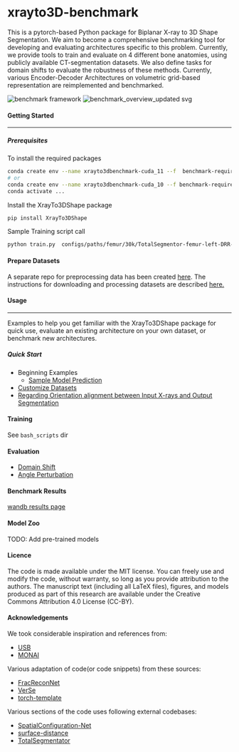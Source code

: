 # xrayto3D-benchmark
This is a pytorch-based Python package for Biplanar X-ray to 3D Shape Segmentation. We aim to become a comprehensive benchmarking tool for developing and evaluating architectures
specific to this problem. Currently, we provide tools to train and evaluate on 4 different bone anatomies, using publicly available CT-segmentation datasets. We also define tasks
for domain shifts to evaluate the robustness of these methods. Currently, various Encoder-Decoder Architectures on volumetric grid-based representation are reimplemented and benchmarked.

![benchmark framework](https://github.com/naamiinepal/xrayto3D-benchmark/assets/10219364/caeffd06-bdb1-40d6-973d-4a19540fe885)
![benchmark_overview_updated svg](https://github.com/naamiinepal/xrayto3D-benchmark/assets/10219364/e263b5d8-f5f0-46fe-baf5-5bd1040f0628)


#### Getting Started
---
##### Prerequisites
To install the required packages
```bash
conda create env --name xrayto3dbenchmark-cuda_11 --f  benchmark-requirements-cuda_11.yaml
# or
conda create env --name xrayto3dbenchmark-cuda_10 --f benchmark-requirements-cuda_10.yaml
conda activate ...
```
Install the XrayTo3DShape package
```bash
pip install XrayTo3DShape  
```
Sample Training script call
```sh
python train.py  configs/paths/femur/30k/TotalSegmentor-femur-left-DRR-30k_train+val.csv configs/paths/femur/30k/TotalSegmentor-femur-left-DRR-30k_test.csv --gpu 0 --tags model-compare --size 128 --batch_size 4 --accelerator gpu --res 1.0 --model_name MultiScale2DPermuteConcat --epochs -1 --loss DiceLoss  --lr 0.002 --steps 4000 --dropout
```

#### Prepare Datasets
A separate repo for preprocessing data has been created [here](https://github.com/naamiinepal/XrayTo3DPreprocess). The instructions for downloading and processing datasets are described [here.](https://github.com/naamiinepal/XrayTo3DPreprocess/blob/main/workflow/readme.md)

#### Usage
---
Examples to help you get familiar with the XrayTo3DShape package for quick use, evaluate an existing architecture on your own dataset, or benchmark new architectures.

##### Quick Start
- Beginning Examples
  - [Sample Model Prediction](docs/sample_evaluation.ipynb)
- [Customize Datasets](docs/dataset.md)
- [Regarding Orientation alignment between Input X-rays and Output Segmentation](docs/orientation.md)

#### Training
See `bash_scripts` dir

#### Evaluation
- [Domain Shift](docs/Domain_Shift_Evaluation.md)
- [Angle Perturbation](docs/Angle_Perturbation_evaluation.md)
#### Benchmark Results
[wandb results page](https://wandb.ai/msrepo/2d-3d-benchmark)

#### Model Zoo
TODO: Add pre-trained models

#### Licence
The code is made available under the MIT license. You can freely use and modify the code, without warranty, so long as you provide attribution to the authors. 
The manuscript text (including all LaTeX files), figures, and models produced as part of this research are available under the Creative Commons Attribution 4.0 License (CC-BY). 

#### Acknowledgements
We took considerable inspiration and references from:
- [USB](https://github.com/microsoft/Semi-supervised-learning)
- [MONAI](github.com/project-MONAI/MONAI)

Various adaptation of code(or code snippets) from these sources:
- [FracReconNet](https://github.com/DanupongBu/FracReconNet)
- [VerSe](https://github.com/anjany/verse)
- [torch-template](https://github.com/shagunsodhani/torch-template)

Various sections of the code uses following external codebases:
- [SpatialConfiguration-Net](https://github.com/christianpayer/MedicalDataAugmentationTool-VerSe)
- [surface-distance](https://github.com/deepmind/surface-distance)
- [TotalSegmentator](https://github.com/wasserth/TotalSegmentator)
